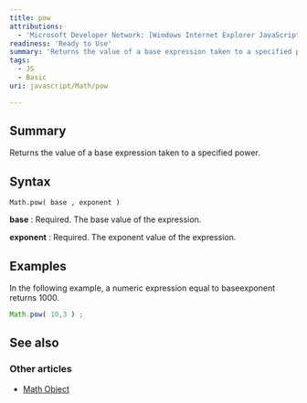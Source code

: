 ```yaml
---
title: pow
attributions:
  - 'Microsoft Developer Network: [Windows Internet Explorer JavaScript reference Article](http://msdn.microsoft.com/en-us/library/ie/yek4tbz0%28v=vs.94%29.aspx)'
readiness: 'Ready to Use'
summary: 'Returns the value of a base expression taken to a specified power.'
tags:
  - JS
  - Basic
uri: javascript/Math/pow

---
```

## Summary

Returns the value of a base expression taken to a specified power.

## Syntax

    Math.pow( base , exponent )

**base**
:   Required. The base value of the expression.

**exponent**
:   Required. The exponent value of the expression.

## Examples

In the following example, a numeric expression equal to baseexponent returns 1000.

``` js
Math.pow( 10,3 ) ;
```

## See also

### Other articles

-   [Math Object](/javascript/Math)

